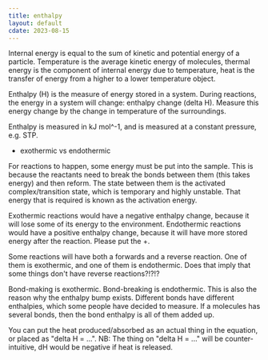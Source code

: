 ```yaml
---
title: enthalpy
layout: default
cdate: 2023-08-15
---
```


Internal energy is equal to the sum of kinetic and potential energy of a particle. Temperature is the average kinetic energy of molecules, thermal energy is the component of internal energy due to temperature, heat is the transfer of energy from a higher to a lower temperature object.

Enthalpy (H) is the measure of energy stored in a system. During reactions, the energy in a system will change: enthalpy change (delta H). Measure this energy change by the change in temperature of the surroundings.

Enthalpy is measured in kJ mol^-1, and is measured at a constant pressure, e.g. STP.

- exothermic vs endothermic

For reactions to happen, some energy must be put into the sample. This is because the reactants need to break the bonds between them (this takes energy) and then reform. The state between them is the activated complex/transition state, which is temporary and highly unstable. That energy that is required is known as the activation energy.

Exothermic reactions would have a negative enthalpy change, because it will lose some of its energy to the environment. Endothermic reactions would have a positive enthalpy change, because it will have more stored energy after the reaction. Please put the +.

Some reactions will have both a forwards and a reverse reaction. One of them is exothermic, and one of them is endothermic. Does that imply that some things don't have reverse reactions?!?!?

Bond-making is exothermic. Bond-breaking is endothermic. This is also the reason why the enthalpy bump exists. Different bonds have different enthalpies, which some people have decided to measure. If a molecules has several bonds, then the bond enthalpy is all of them added up.

You can put the heat produced/absorbed as an actual thing in the equation, or placed as "delta H = ...". NB: The thing on "delta H = ..." will be counter-intuitive, dH would be negative if heat is released.

